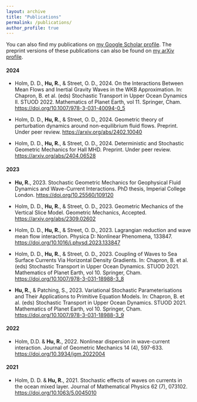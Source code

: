 ```yaml
---
layout: archive
title: "Publications"
permalink: /publications/
author_profile: true
---
```


You can also find my publications on [my Google Scholar profile](https://scholar.google.co.uk/citations?user=6_olQZoAAAAJ&hl=en). The preprint versions of these publications can also be found on [my arXiv profile](https://arxiv.org/a/hu_r_3).

#### 2024
- Holm, D. D., **Hu, R.**, & Street, O. D., 2024. On the Interactions Between Mean Flows and Inertial Gravity Waves in the WKB Approximation. In: Chapron, B. et al. (eds) Stochastic Transport in Upper Ocean Dynamics II. STUOD 2022. Mathematics of Planet Earth, vol 11. Springer, Cham. <https://doi.org/10.1007/978-3-031-40094-0_5>

- Holm, D. D., **Hu, R.**, & Street, O. D., 2024. Geometric theory of perturbation dynamics around non-equilibrium fluid flows. Preprint. Under peer review. <https://arxiv.org/abs/2402.10040>

- Holm, D. D., **Hu, R.**, & Street, O. D., 2024. Deterministic and Stochastic Geometric Mechanics for Hall MHD. Preprint. Under peer review. <https://arxiv.org/abs/2404.06528>

#### 2023
- **Hu, R.**, 2023. Stochastic Geometric Mechanics for Geophysical Fluid Dynamics and Wave-Current Interactions. PhD thesis, Imperial College London. <https://doi.org/10.25560/109120>

- Holm, D. D., **Hu, R.**, & Street, O. D., 2023. Geometric Mechanics of the Vertical Slice Model. Geometric Mechanics, Accepted. <https://arxiv.org/abs/2309.02602>

- Holm, D. D., **Hu, R.**, & Street, O. D., 2023. Lagrangian reduction and wave mean flow interaction. Physica D: Nonlinear Phenomena, 133847. <https://doi.org/10.1016/j.physd.2023.133847>

- Holm, D. D., **Hu, R.**, & Street, O. D., 2023. Coupling of Waves to Sea Surface Currents Via Horizontal Density Gradients. In: Chapron, B. et al. (eds) Stochastic Transport in Upper Ocean Dynamics. STUOD 2021. Mathematics of Planet Earth, vol 10. Springer, Cham. <https://doi.org/10.1007/978-3-031-18988-3_8>

- **Hu, R.**, & Patching, S., 2023. Variational Stochastic Parameterisations and Their Applications to Primitive Equation Models. In: Chapron, B. et al. (eds) Stochastic Transport in Upper Ocean Dynamics. STUOD 2021. Mathematics of Planet Earth, vol 10. Springer, Cham. <https://doi.org/10.1007/978-3-031-18988-3_9>

#### 2022
- Holm, D.D. & **Hu, R.**, 2022. Nonlinear dispersion in wave-current interaction. Journal of Geometric Mechanics 14 (4), 597-633. <https://doi.org/10.3934/jgm.2022004>

#### 2021
- Holm, D. D. & **Hu, R.**, 2021. Stochastic effects of waves on currents in the ocean mixed layer. Journal of Mathematical Physics 62 (7), 073102. <https://doi.org/10.1063/5.0045010>

<!-- {% if author.googlescholar %}
  You can also find my articles on <u><a href="{{author.googlescholar}}">my Google Scholar profile</a>.</u>
{% endif %} -->

<!-- {% include base_path %} -->

<!-- {% for post in site.publications reversed %}
  {% include archive-single.html %}
{% endfor %} -->

